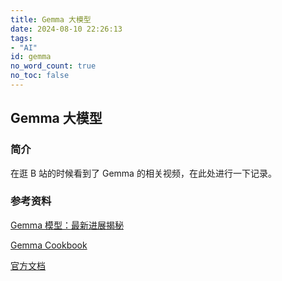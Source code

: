 ```yaml
---
title: Gemma 大模型
date: 2024-08-10 22:26:13
tags:
- "AI"
id: gemma
no_word_count: true
no_toc: false
---
```


## Gemma 大模型

### 简介

在逛 B 站的时候看到了 Gemma 的相关视频，在此处进行一下记录。

### 参考资料

[Gemma 模型：最新进展揭秘](https://www.bilibili.com/video/BV1PU411S7bA)

[Gemma Cookbook](https://github.com/google-gemini/gemma-cookbook)

[官方文档](https://ai.google.dev/gemma/docs)
